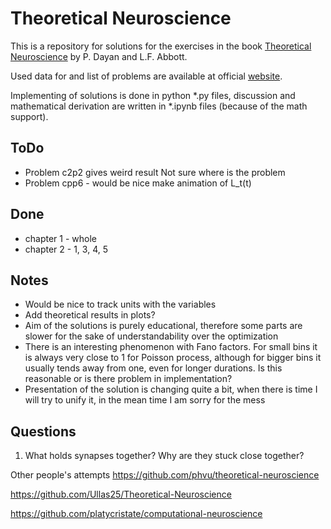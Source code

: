 # Theoretical Neuroscience

This is a repository for solutions for the exercises in the book
[Theoretical Neuroscience]
by P. Dayan and L.F. Abbott. 

Used data for and list of problems are available at official [website][Exercises].

Implementing of solutions is done in python *.py files, discussion and mathematical derivation are written in *.ipynb files (because of the math support).


## ToDo
* Problem c2p2 gives weird result Not sure where is the problem
* Problem cpp6 - would be nice make animation of L_t(t)


## Done
* chapter 1 - whole
* chapter 2 - 1, 3, 4, 5


## Notes
* Would be nice to track units with the variables
* Add theoretical results in plots?
* Aim of the solutions is purely educational, therefore some parts are slower
    for the sake of understandability over the optimization
* There is an interesting phenomenon with Fano factors. For small bins it is always very close to 1 for Poisson process, although for bigger bins it usually tends away from one, even for longer durations. Is this reasonable or is there problem in implementation? 
* Presentation of the solution is changing quite a bit, when there is time I will try to unify it, in the mean time I am sorry for the mess

## Questions
1) What holds synapses together? Why are they stuck close together?



[Theoretical Neuroscience]: https://mitpress.ublish.com/book/theoretical-neuroscience
[Exercises]: http://www.gatsby.ucl.ac.uk/~dayan/book/exercises.html


Other people's attempts
https://github.com/phvu/theoretical-neuroscience

https://github.com/Ullas25/Theoretical-Neuroscience

https://github.com/platycristate/computational-neuroscience

